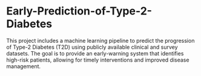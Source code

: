 # Early-Prediction-of-Type-2-Diabetes
This project includes a machine learning pipeline to predict the progression of Type-2 Diabetes (T2D) using publicly available clinical and survey datasets. The goal is to provide an early-warning system that identifies high-risk patients, allowing for timely interventions and improved disease management.
